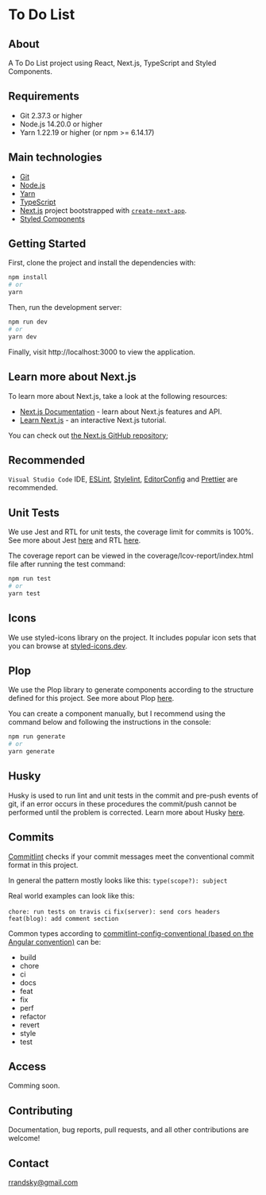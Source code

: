 # To Do List

## About

A To Do List project using React, Next.js, TypeScript and Styled Components.

## Requirements

- Git 2.37.3 or higher
- Node.js 14.20.0 or higher
- Yarn 1.22.19 or higher (or npm >= 6.14.17)

## Main technologies

- [Git](https://git-scm.com/)
- [Node.js](https://nodejs.org/)
- [Yarn](https://yarnpkg.com/)
- [TypeScript](https://www.typescriptlang.org/)
- [Next.js](https://nextjs.org/) project bootstrapped with [`create-next-app`](https://github.com/vercel/next.js/tree/canary/packages/create-next-app).
- [Styled Components](https://styled-components.com/)

## Getting Started

First, clone the project and install the dependencies with:

```bash
npm install
# or
yarn
```

Then, run the development server:

```bash
npm run dev
# or
yarn dev
```

Finally, visit http://localhost:3000 to view the application.

## Learn more about Next.js

To learn more about Next.js, take a look at the following resources:

- [Next.js Documentation](https://nextjs.org/docs) - learn about Next.js features and API.
- [Learn Next.js](https://nextjs.org/learn) - an interactive Next.js tutorial.

You can check out [the Next.js GitHub repository](https://github.com/vercel/next.js/);

## Recommended

`Visual Studio Code` IDE, [ESLint](https://marketplace.visualstudio.com/items?itemName=dbaeumer.vscode-eslint), [Stylelint](https://marketplace.visualstudio.com/items?itemName=stylelint.vscode-stylelint), [EditorConfig](https://marketplace.visualstudio.com/items?itemName=EditorConfig.EditorConfig) and [Prettier](https://marketplace.visualstudio.com/items?itemName=esbenp.prettier-vscode) are recommended.

## Unit Tests

We use Jest and RTL for unit tests, the coverage limit for commits is 100%. See more about Jest [here](https://jestjs.io/pt-BR/) and RTL [here](https://testing-library.com/docs/react-testing-library/intro/).

The coverage report can be viewed in the coverage/lcov-report/index.html file after running the test command:

```bash
npm run test
# or
yarn test
```

## Icons

We use styled-icons library on the project. It includes popular icon sets that you can browse at [styled-icons.dev](https://styled-icons.dev/).

## Plop

We use the Plop library to generate components according to the structure defined for this project. See more about Plop [here](https://plopjs.com/).

You can create a component manually, but I recommend using the command below and following the instructions in the console:

```bash
npm run generate
# or
yarn generate
```

## Husky

Husky is used to run lint and unit tests in the commit and pre-push events of git, if an error occurs in these procedures the commit/push cannot be performed until the problem is corrected. Learn more about Husky [here](https://github.com/typicode/husky).

## Commits

[Commitlint](https://commitlint.js.org/#/) checks if your commit messages meet the conventional commit format in this project.

In general the pattern mostly looks like this:
`type(scope?): subject`

Real world examples can look like this:

`chore: run tests on travis ci`
`fix(server): send cors headers`
`feat(blog): add comment section`

Common types according to [commitlint-config-conventional (based on the Angular convention)](https://github.com/conventional-changelog/commitlint/tree/master/@commitlint/config-conventional#type-enum) can be:

- build
- chore
- ci
- docs
- feat
- fix
- perf
- refactor
- revert
- style
- test

## Access

Comming soon.

## Contributing

Documentation, bug reports, pull requests, and all other contributions are welcome!

## Contact

rrandsky@gmail.com

```

```
